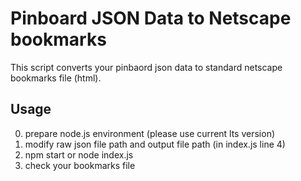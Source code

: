 # Pinboard JSON Data to Netscape bookmarks

This script converts your pinbaord json data to standard netscape bookmarks file (html).

## Usage
0. prepare node.js environment (please use current lts version)
1. modify raw json file path and output file path (in index.js line 4)
2. npm start or node index.js
3. check your bookmarks file
